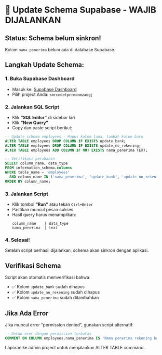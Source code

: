 # 🔧 Update Schema Supabase - WAJIB DIJALANKAN

## Status: Schema belum sinkron! 
Kolom `nama_penerima` belum ada di database Supabase.

## Langkah Update Schema:

### 1. Buka Supabase Dashboard
- Masuk ke: [Supabase Dashboard](https://supabase.com/dashboard/projects)
- Pilih project Anda: `smrcndetprrmonmzaogj`

### 2. Jalankan SQL Script
- Klik **"SQL Editor"** di sidebar kiri
- Klik **"New Query"** 
- Copy dan paste script berikut:

```sql
-- Update schema employees - Hapus kolom lama, tambah kolom baru
ALTER TABLE employees DROP COLUMN IF EXISTS update_bank;
ALTER TABLE employees DROP COLUMN IF EXISTS update_no_rekening;
ALTER TABLE employees ADD COLUMN IF NOT EXISTS nama_penerima TEXT;

-- Verifikasi perubahan
SELECT column_name, data_type 
FROM information_schema.columns 
WHERE table_name = 'employees' 
  AND column_name IN ('nama_penerima', 'update_bank', 'update_no_rekening')
ORDER BY column_name;
```

### 3. Jalankan Script
- Klik tombol **"Run"** atau tekan `Ctrl+Enter`
- Pastikan muncul pesan sukses
- Hasil query harus menampilkan:
  ```
  column_name    | data_type
  nama_penerima  | text
  ```

### 4. Selesai!
Setelah script berhasil dijalankan, schema akan sinkron dengan aplikasi.

## Verifikasi Schema
Script akan otomatis memverifikasi bahwa:
- ✅ Kolom `update_bank` sudah dihapus
- ✅ Kolom `update_no_rekening` sudah dihapus  
- ✅ Kolom `nama_penerima` sudah ditambahkan

## Jika Ada Error
Jika muncul error "permission denied", gunakan script alternatif:
```sql
-- Untuk user dengan permission terbatas
COMMENT ON COLUMN employees.nama_penerima IS 'Nama penerima rekening bank';
```

Laporan ke admin project untuk menjalankan ALTER TABLE command.
